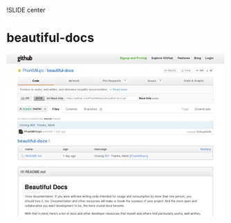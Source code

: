 !SLIDE center
# beautiful-docs #

[ ![beautiful-docs](17.beautiful-docs.png) ](https://github.com/PharkMillups/beautiful-docs)
